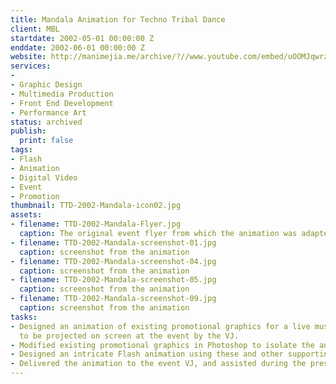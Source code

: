 ```yaml
---
title: Mandala Animation for Techno Tribal Dance
client: MBL
startdate: 2002-05-01 00:00:00 Z
enddate: 2002-06-01 00:00:00 Z
website: http://manimejia.me/archive/?//www.youtube.com/embed/uOOMJqwrz9E
services:
- 
- Graphic Design
- Multimedia Production
- Front End Development
- Performance Art
status: archived
publish:
  print: false
tags:
- Flash
- Animation
- Digital Video
- Event
- Promotion
thumbnail: TTD-2002-Mandala-icon02.jpg
assets:
- filename: TTD-2002-Mandala-Flyer.jpg
  caption: The original event flyer from which the animation was adapted.
- filename: TTD-2002-Mandala-screenshot-01.jpg
  caption: screenshot from the animation
- filename: TTD-2002-Mandala-screenshot-04.jpg
  caption: screenshot from the animation
- filename: TTD-2002-Mandala-screenshot-05.jpg
  caption: screenshot from the animation
- filename: TTD-2002-Mandala-screenshot-09.jpg
  caption: screenshot from the animation
tasks:
- Designed an animation of existing promotional graphics for a live music dance party,
  to be projected on screen at the event by the VJ.
- Modified existing promotional graphics in Photoshop to isolate the animatable elements.
- Designed an intricate Flash animation using these and other supporting graphics.
- Delivered the animation to the event VJ, and assisted during the presentation.
---
```


